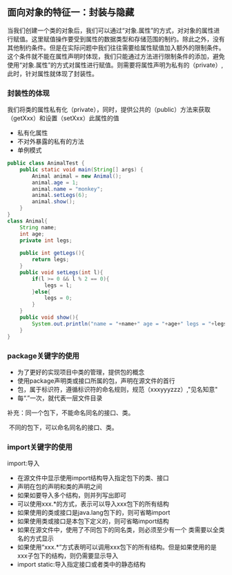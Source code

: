 ## 面向对象的特征一：封装与隐藏

当我们创建一个类的对象后，我们可以通过“对象.属性”的方式，对对象的属性进行赋值。这里赋值操作要受到属性的数据类型和存储范围的制约。除此之外，没有其他制约条件。但是在实际问题中我们往往需要给属性赋值加入额外的限制条件。这个条件就不能在属性声明时体现，我们只能通过方法进行限制条件的添加，避免使用“对象.属性”的方式对属性进行赋值。则需要将属性声明为私有的（private）,此时，针对属性就体现了封装性。

### 封装性的体现

我们将类的属性私有化（private），同时，提供公共的（public）方法来获取（getXxx）和设置（setXxx）此属性的值

- 私有化属性
- 不对外暴露的私有的方法
- 单例模式

```java
public class AnimalTest {
    public static void main(String[] args) {
        Animal animal = new Animal();
        animal.age = 1;
        animal.name = "monkey";
        animal.setLegs(6);
        animal.show();
    }
}
class Animal{
    String name;
    int age;
    private int legs;
    
    public int getLegs(){
        return legs;
    }
    public void setLegs(int l){
        if(l >= 0 && l % 2 == 0){
            legs = l;
        }else{
            legs = 0;
        }
    }
    public void show(){
        System.out.println("name = "+name+" age = "+age+" legs = "+legs);
    }
}
```

### package关键字的使用

- 为了更好的实现项目中类的管理，提供包的概念
- 使用package声明类或接口所属的包，声明在源文件的首行
- 包，属于标识符，遵循标识符的命名规则，规范（xxxyyyzzz）,"见名知意"
- 每“.”一次，就代表一层文件目录

补充：同一个包下，不能命名同名的接口、类。

​			不同的包下，可以命名同名的接口、类。

### import关键字的使用

import:导入

- 在源文件中显示使用import结构导入指定包下的类、接口
- 声明在包的声明和类的声明之间
- 如果如要导入多个结构，则并列写出即可
- 可以使用xxx.*的方式，表示可以导入xxx包下的所有结构
- 如果使用的类或接口是java.lang包下的，则可省略import
- 如果使用类或接口是本包下定义的，则可省略import结构
- 如果在源文件中，使用了不同包下的同名类，则必须至少有一个 类需要以全类名的方式显示
- 如果使用“xxx.*”方式表明可以调用xxx包下的所有结构。但是如果使用的是xxx子包下的结构，则仍需要显示导入
- import static:导入指定接口或者类中的静态结构
